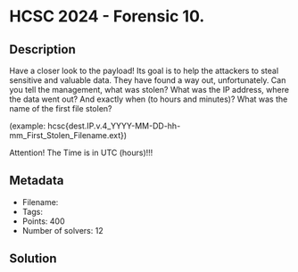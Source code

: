 # HCSC 2024 - Forensic 10.

## Description

Have a closer look to the payload! Its goal is to help the attackers to steal sensitive and valuable data. They have found a way out, unfortunately. Can you tell the management, what was stolen? 
What was the IP address, where the data went out? And exactly when (to hours and minutes)? What was the name of the first file stolen?

(example: hcsc{dest.IP.v.4_YYYY-MM-DD-hh-mm_First_Stolen_Filename.ext}) 

Attention! The Time is in UTC (hours)!!!


## Metadata

- Filename: 
- Tags: 
- Points: 400
- Number of solvers: 12

## Solution

